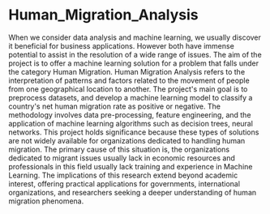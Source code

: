 # Human_Migration_Analysis

When we consider data analysis and machine learning, we usually discover it beneficial for business applications. However both have immense potential to assist in the resolution of a wide range of issues. The aim of the project is to offer a machine learning solution for a problem that falls under the category Human Migration. Human Migration Analysis refers to the interpretation of patterns and factors related to the movement of people from one geographical location to another. The project's main goal is to preprocess datasets, and develop a machine learning model to classify a country's net human migration rate as positive or negative. The methodology involves data pre-processing, feature engineering, and the application of machine learning algorithms such as decision trees, neural networks.
This project holds significance because these types of solutions are not widely available for organizations dedicated to handling human migration. The primary cause of this situation is, the organizations dedicated to migrant issues usually lack in economic resources and professionals in this field usually lack training and experience in Machine Learning. The implications of this research extend beyond academic interest, offering practical applications for governments, international organizations, and researchers seeking a deeper understanding of human migration phenomena.
